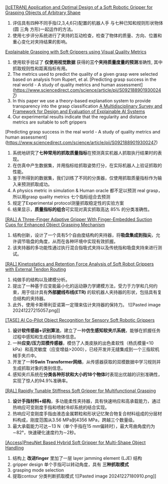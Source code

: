 [[IcETRAN] Application and Optimal Design of a Soft Robotic Gripper for Grasping Objects of Arbitrary Shape](https://ieeexplore.ieee.org/stamp/stamp.jsp?tp=&arnumber=10645079)  
1. 评估具有四种不同手指(2,3,4,6只)配置的机器人手  与七种已知和规则形状物体(圆 三角 方形)一起运作的方法。
2. 使用七步评分系统进行了夹持的互动检查，检查了物体的质量、方向、位置和重心变化对夹持结果的影响。

[Explainable Grasping with Soft Grippers using Visual Quality Metrics](https://research.engr.oregonstate.edu/rdml/sites/research.engr.oregonstate.edu.rdml/files/explainability_of_soft_robotic_grippers_using_visual_quality_metrics_1.pdf)
1. 使用软手验证了 **仅使用视觉数据** 获得的**三个夹持质量度量的预测**准确性, 其中抓取规则性和距离指标有用。
2. The metrics used to predict the quality of a given grasp were selected based on analysis from Rupert, et al.  [Predicting grasp success in the real world - A study of quality metrics and human assessment] (https://www.sciencedirect.com/science/article/pii/S0921889019300247)  
3. In this paper we use a theory-based explanation system to provide transparency into the grasp classification [A Multidisciplinary Survey and Framework for Design and Evaluation of Explainable AI Systems](https://arxiv.org/abs/1811.11839)
4. Our experimental results indicate that the regularity and distance metrics are suitable to soft grippers

[Predicting grasp success in the real world - A study of quality metrics and human assessment] (https://www.sciencedirect.com/science/article/pii/S0921889019300247)  
1. 系统地研究了**七种常用的抓取质量指标**在预测真实机器人抓取执行结果时的表现。
2. 在仿真中产生数据集，并用指标给抓取姿势打分，在实际机器人上验证抓取的性能。
3. 鉴于所得到的数据集，我们训练了不同的分类器，仅使用抓取质量指标作为输入来预测抓取成功。
4. A physics metric in simulation & Human oracle 都不足以预测 real grasp， 所以用grasp quality metrics 七个指标组合去预测
5. 规定了Experimental protocol测量抓取稳定性的实验方案
6. 结果显示，**质量指标的组合**可实现对真实抓取高达 85% 的分类准确性。

[[RAL] A Three-Finger Adaptive Gripper With Finger-Embedded Suction Cups for Enhanced Object Grasping Mechanism](https://ieeexplore.ieee.org/stamp/stamp.jsp?tp=&arnumber=10777060&tag=1) 
1. 结构创新，设计了一个具有5个自由度结构的夹持器，将**吸盘集成到指尖**，允许调节吸盘的角度，从而在各种环境中实现有效抓握。
2. 该夹持器的多功能性通过执行混合指吸式夹持以及传统指和吸盘夹持来进行测试。

[[RAL] Kinetostatics and Retention Force Analysis of Soft Robot Grippers with External Tendon Routing](https://ieeexplore.ieee.org/stamp/stamp.jsp?tp=&arnumber=10803019)
1. 纯做手的结构以及建模分析。
2. 提出了一种基于应变能最小化的运动静力学建模方法，受力于力学和几何约束，用于估计具有**外部腱线布线(ETR)** 的软机器人夹持器的形状，包括具有复合结构的夹持器。
3. 此外，使用卡斯蒂利亚诺第一定理来估计夹持器的保持力。
![[Pasted image 20241227215057.png]]

[[TASE] AI Co-Pilot Object Recognition for Sensory Soft Robotic Grippers](https://ieeexplore.ieee.org/stamp/stamp.jsp?tp=&arnumber=10792662)
1. **设计软传感器+识别算法**，建立了一种**仿生感知软夹爪系统**，能够在抓握任务过程中感知和生成目标物体信息。
2. 一种**应变/压力双模传感器**，模仿了人类皮肤的出色柔软性（杨氏模量<10 kPa）和高灵敏度（应变增益>2000），已经开发并无缝集成到一个三指软机械手夹爪中。
3. 开发了一种**Swin Transformer网络**，从传感器获取的双模数据中学习规则并生成抓取对象的类别信息。
4. 感知夹爪系统在**分类各种形状和大小的18个物体**时表现出优越的识别准确性，实现了惊人的94.9%准确率。

[[RAL] Rapidly Tunable Stiffness Soft Gripper for Multifunctional Grasping](https://ieeexplore.ieee.org/document/10766417)
1. **设计手指材料+结构**，多功能柔性夹持器，具有快速响应和高承载能力，通过热响应可变刚度手指和喷射冷却系统的结合实现。
2. 热响应可变刚度手指由液态金属颗粒和形状记忆聚合物复合材料组成的分层材料构成，刚度范围从3.56 MPa到4356 MPa，跨越三个数量级。
3. 最大承载能力可达∼13 N（单个手指在15 mm偏转时），最大弯曲角度约为∼82°，快速硬化速度约为∼2秒。

[[Access]PneuNet Based Hybrid Soft Gripper for Multi-Shape Object Handling](https://ieeexplore.ieee.org/stamp/stamp.jsp?tp=&arnumber=10792893)
1. 结构上 **改进finger** 里加了一层 layer jamming element (LJE) 结构
2. gripper design 单个手指可以转动角度，具有 **三种抓取模式**
3. grasping mode selection
4. 提取contour 分类判断抓取模式
![[Pasted image 20241227180910.png]]

